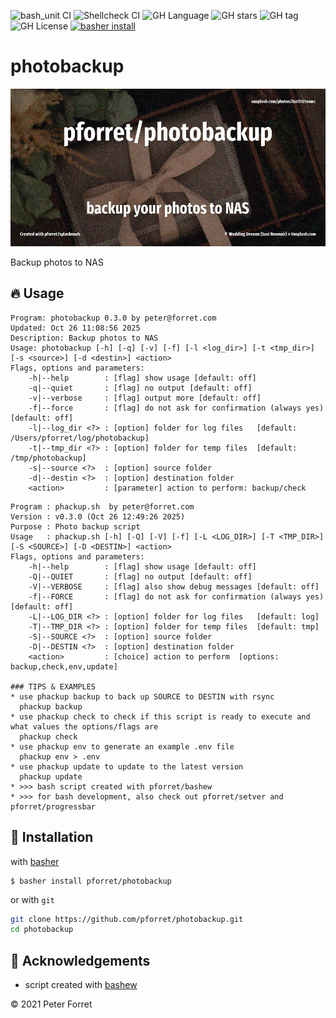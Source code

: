![bash_unit CI](https://github.com/pforret/photobackup/workflows/bash_unit%20CI/badge.svg)
![Shellcheck CI](https://github.com/pforret/photobackup/workflows/Shellcheck%20CI/badge.svg)
![GH Language](https://img.shields.io/github/languages/top/pforret/photobackup)
![GH stars](https://img.shields.io/github/stars/pforret/photobackup)
![GH tag](https://img.shields.io/github/v/tag/pforret/photobackup)
![GH License](https://img.shields.io/github/license/pforret/photobackup)
[![basher install](https://img.shields.io/badge/basher-install-white?logo=gnu-bash&style=flat)](https://basher.gitparade.com/package/)

# photobackup

![](assets/photobackup.jpg)

Backup photos to NAS

## 🔥 Usage
```
Program: photobackup 0.3.0 by peter@forret.com
Updated: Oct 26 11:08:56 2025
Description: Backup photos to NAS
Usage: photobackup [-h] [-q] [-v] [-f] [-l <log_dir>] [-t <tmp_dir>] [-s <source>] [-d <destin>] <action>
Flags, options and parameters:
    -h|--help        : [flag] show usage [default: off]
    -q|--quiet       : [flag] no output [default: off]
    -v|--verbose     : [flag] output more [default: off]
    -f|--force       : [flag] do not ask for confirmation (always yes) [default: off]
    -l|--log_dir <?> : [option] folder for log files   [default: /Users/pforret/log/photobackup]
    -t|--tmp_dir <?> : [option] folder for temp files  [default: /tmp/photobackup]
    -s|--source <?>  : [option] source folder
    -d|--destin <?>  : [option] destination folder
    <action>         : [parameter] action to perform: backup/check
```

```
Program : phackup.sh  by peter@forret.com
Version : v0.3.0 (Oct 26 12:49:26 2025)
Purpose : Photo backup script
Usage   : phackup.sh [-h] [-Q] [-V] [-f] [-L <LOG_DIR>] [-T <TMP_DIR>] [-S <SOURCE>] [-D <DESTIN>] <action>
Flags, options and parameters:
    -h|--help        : [flag] show usage [default: off]
    -Q|--QUIET       : [flag] no output [default: off]
    -V|--VERBOSE     : [flag] also show debug messages [default: off]
    -f|--FORCE       : [flag] do not ask for confirmation (always yes) [default: off]
    -L|--LOG_DIR <?> : [option] folder for log files   [default: log]
    -T|--TMP_DIR <?> : [option] folder for temp files  [default: tmp]
    -S|--SOURCE <?>  : [option] source folder
    -D|--DESTIN <?>  : [option] destination folder
    <action>         : [choice] action to perform  [options: backup,check,env,update]
                                                                                                           
### TIPS & EXAMPLES
* use phackup backup to back up SOURCE to DESTIN with rsync
  phackup backup
* use phackup check to check if this script is ready to execute and what values the options/flags are
  phackup check
* use phackup env to generate an example .env file
  phackup env > .env
* use phackup update to update to the latest version
  phackup update
* >>> bash script created with pforret/bashew
* >>> for bash development, also check out pforret/setver and pforret/progressbar
```

## 🚀 Installation

with [basher](https://github.com/basherpm/basher)

	$ basher install pforret/photobackup

or with `git`

```bash
git clone https://github.com/pforret/photobackup.git
cd photobackup
```

## 📝 Acknowledgements

* script created with [bashew](https://github.com/pforret/bashew)

&copy; 2021 Peter Forret
